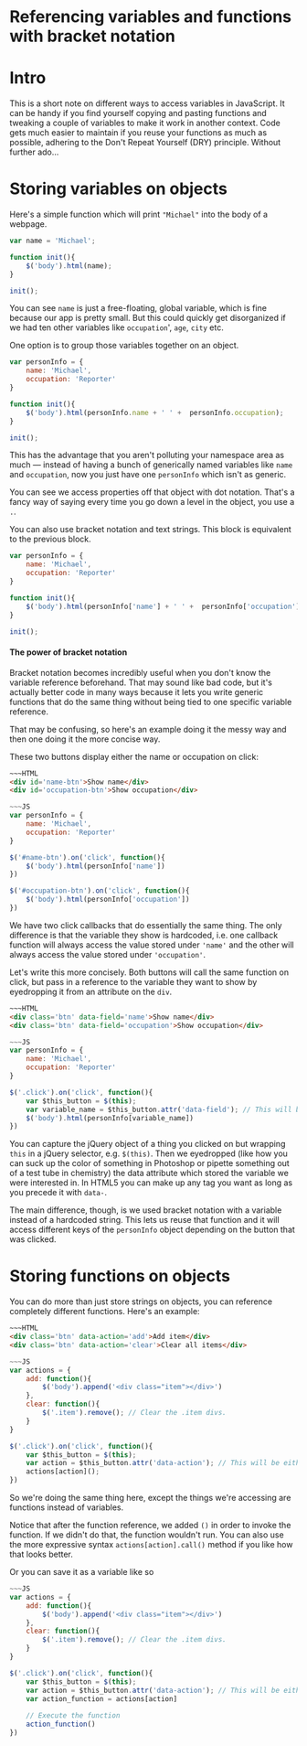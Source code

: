 Referencing variables and functions with bracket notation
===

# Intro

This is a short note on different ways to access variables in JavaScript. It can be handy if you find yourself copying and pasting functions and tweaking a couple of variables to make it work in another context. Code gets much easier to maintain if you reuse your functions as much as possible, adhering to the Don't Repeat Yourself (DRY) principle. Without further ado...

# Storing variables on objects

Here's a simple function which will print `"Michael"` into the body of a webpage.

````js
var name = 'Michael';

function init(){
	$('body').html(name);
}

init();

````

You can see `name` is just a free-floating, global variable, which is fine because our app is pretty small. But this could quickly get disorganized if we had ten other variables like `occupation`', `age`, `city` etc.

One option is to group those variables together on an object.

````js
var personInfo = {
	name: 'Michael',
	occupation: 'Reporter'
}

function init(){
	$('body').html(personInfo.name + ' ' +  personInfo.occupation);
}

init();

````

This has the advantage that you aren't polluting your namespace area as much — instead of having a bunch of generically named variables like `name` and `occupation`, now you just have one `personInfo` which isn't as generic. 

You can see we access properties off that object with dot notation. That's a fancy way of saying every time you go down a level in the object, you use a `.`.

You can also use bracket notation and text strings. This block is equivalent to the previous block.

````js
var personInfo = {
	name: 'Michael',
	occupation: 'Reporter'
}

function init(){
	$('body').html(personInfo['name'] + ' ' +  personInfo['occupation']);
}

init();
````

#### The power of bracket notation

Bracket notation becomes incredibly useful when you don't know the variable reference beforehand. That may sound like bad code, but it's actually better code in many ways because it lets you write generic functions that do the same thing without being tied to one specific variable reference.

That may be confusing, so here's an example doing it the messy way and then one doing it the more concise way. 

These two buttons display either the name or occupation on click:

````html
~~~HTML
<div id='name-btn'>Show name</div>
<div id='occupation-btn'>Show occupation</div>
````

````js
~~~JS
var personInfo = {
	name: 'Michael',
	occupation: 'Reporter'
}

$('#name-btn').on('click', function(){
	$('body').html(personInfo['name'])
})

$('#occupation-btn').on('click', function(){
	$('body').html(personInfo['occupation'])
})

````

We have two click callbacks that do essentially the same thing. The only difference is that the variable they show is hardcoded, i.e. one callback function will always access the value stored under `'name'` and the other will always access the value stored under `'occupation'`. 

Let's write this more concisely. Both buttons will call the same function on click, but pass in a reference to the variable they want to show by eyedropping it from an attribute on the `div`.

````html
~~~HTML
<div class='btn' data-field='name'>Show name</div>
<div class='btn' data-field='occupation'>Show occupation</div>
````

````js
~~~JS
var personInfo = {
	name: 'Michael',
	occupation: 'Reporter'
}

$('.click').on('click', function(){
	var $this_button = $(this);
	var variable_name = $this_button.attr('data-field'); // This will be either `'name'` or `'occupation'` as strings
	$('body').html(personInfo[variable_name])
})

````

You can capture the jQuery object of a thing you clicked on but wrapping `this` in a jQuery selector, e.g. `$(this)`. Then we eyedropped (like how you can suck up the color of something in Photoshop or pipette something out of a test tube in chemistry) the data attribute which stored the variable we were interested in. In HTML5 you can make up any tag you want as long as you precede it with `data-`.

The main difference, though, is we used bracket notation with a variable instead of a hardcoded string. This lets us reuse that function and it will access different keys of the `personInfo` object depending on the button that was clicked.

# Storing functions on objects

You can do more than just store strings on objects, you can reference completely different functions. Here's an example:

````html
~~~HTML
<div class='btn' data-action='add'>Add item</div>
<div class='btn' data-action='clear'>Clear all items</div>
````

````js
~~~JS
var actions = {
	add: function(){
		$('body').append('<div class="item"></div>')
	},
	clear: function(){
		$('.item').remove(); // Clear the .item divs.
	}
}

$('.click').on('click', function(){
	var $this_button = $(this);
	var action = $this_button.attr('data-action'); // This will be either `'add'` or `'clear'` as strings
	actions[action]();
})
````
So we're doing the same thing here, except the things we're accessing are functions instead of variables. 

Notice that after the function reference, we added `()` in order to invoke the function. If we didn't do that, the function wouldn't run. You can also use the more expressive syntax `actions[action].call()` method if you like how that looks better.

Or you can save it as a variable like so 

```js
~~~JS
var actions = {
	add: function(){
		$('body').append('<div class="item"></div>')
	},
	clear: function(){
		$('.item').remove(); // Clear the .item divs.
	}
}

$('.click').on('click', function(){
	var $this_button = $(this);
	var action = $this_button.attr('data-action'); // This will be either `'add'` or `'clear'` as strings
	var action_function = actions[action]
	
	// Execute the function
	action_function()
})
```
